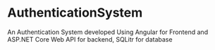 # AuthenticationSystem
An Authentication System developed Using Angular for Frontend and ASP.NET Core Web API for backend, SQLitr for database
